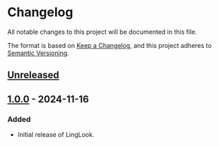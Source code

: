 # Changelog

All notable changes to this project will be documented in this file.

The format is based on [Keep a Changelog](https://keepachangelog.com/en/1.1.0/),
and this project adheres to [Semantic Versioning](https://semver.org/spec/v2.0.0.html).

## [Unreleased]

## [1.0.0] - 2024-11-16

### Added

- Initial release of LingLook.

[Unreleased]: https://github.com/ph0ngp/linglook/compare/v1.0.0...HEAD
[1.0.0]: https://github.com/ph0ngp/linglook/releases/tag/v1.0.0
